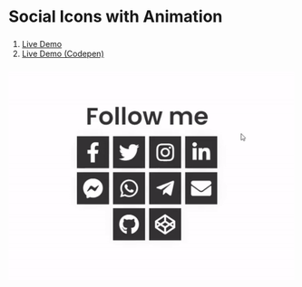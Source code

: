 # Social Icons with Animation


### 
 1. [Live Demo](https://fuadsuleymanli.xyz/Demos/followme) 
 2. [Live Demo (Codepen)](https://codepen.io/sooleymanli/pen/qBRerPP?editors=0110)

###
![ScreenShot](screenshot.gif)



